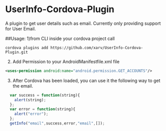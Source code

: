 # UserInfo-Cordova-Plugin
A plugin to get user details such as email. Currently only providing support for User Email.

##Usage: 
1)from CLI inside your cordova project call
```
cordova plugins add https://github.com/xarv/UserInfo-Cordova-Plugin.git
```
2) Add Permission to your AndroidManifestfile.xml file
```xml
<uses-permission android:name="android.permission.GET_ACCOUNTS"/>
```
3) After Cordova has been loaded, you can use it the following way to get the email.
```Javascript
  var success = function(string){
    alert(string);
  };
  var error = function(string){
    alert("error");
  };
  getInfo("email",success,error,"email",[]);
```



